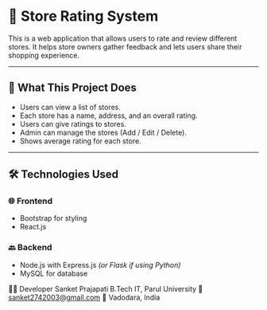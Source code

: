 # 🌟 Store Rating System

This is a web application that allows users to rate and review different stores. It helps store owners gather feedback and lets users share their shopping experience.

---

## 🚀 What This Project Does

- Users can view a list of stores.
- Each store has a name, address, and an overall rating.
- Users can give ratings to stores.
- Admin can manage the stores (Add / Edit / Delete).
- Shows average rating for each store.

---

## 🛠️ Technologies Used

### 🌐 Frontend
- Bootstrap for styling
- React.js

### 🔙 Backend
- Node.js with Express.js *(or Flask if using Python)*
- MySQL for database

  
👨‍💻 Developer
Sanket Prajapati
B.Tech IT, Parul University
📧 sanket2742003@gmail.com
📍 Vadodara, India

